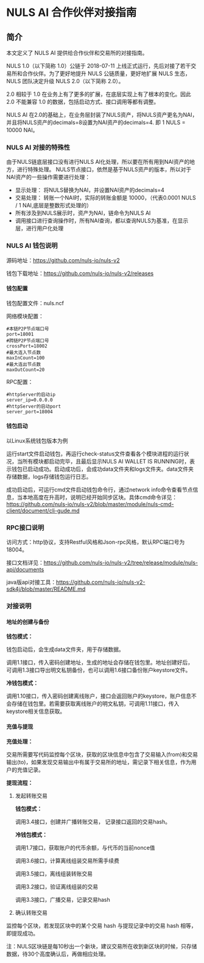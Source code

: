 # NULS AI 合作伙伴对接指南

## 简介

本文定义了 NULS AI 提供给合作伙伴和交易所的对接指南。

NULS 1.0（以下简称 1.0）公链于 2018-07-11 上线正式运行，先后对接了若干交易所和合作伙伴。为了更好地提升 NULS 公链质量，更好地扩展 NULS 生态，NULS 团队决定升级 NULS 2.0（以下简称 2.0）。

2.0 相较于 1.0 在业务上有了更多的扩展，在底层实现上有了根本的变化。因此 2.0 不能兼容 1.0 的数据，包括启动方式、接口调用等都有调整。

NULS AI 在2.0的基础上，在业务层封装了NULS资产，将NULS资产更名为NAI，并且将NULS资产的decimals=8设置为NAI资产的decimals=4. 即 1 NULS = 10000 NAI。
 
### NULS AI 对接的特殊性
由于NULS链底层接口没有进行NULS AI化处理，所以要在所有用到NAI资产的地方，进行特殊处理。
NULS节点接口，依然是基于NULS资产的版本，所以对于NAI资产的一些操作需要进行处理：
- 显示处理： 将NULS替换为NAI，并设置NAI资产的decimals=4
- 交易处理： 转账一个NAI时，实际的转账金额是 10000，（代表0.0001 NULS / 1 NAI,底层是整数形式处理的）
- 所有涉及到NULS展示时，资产为NAI，链命令为NULS AI
- 调用接口进行查询操作时，所有NAI查询，都以查询NULS为基准，在显示层，进行用户化处理

### NULS AI 钱包说明

源码地址：https://github.com/nuls-io/nuls-v2

钱包下载地址：https://github.com/nuls-io/nuls-v2/releases

#### 钱包配置

钱包配置文件：nuls.ncf

网络模块配置：

```
#本链P2P节点端口号
port=18001
#跨链P2P节点端口号
crossPort=18002
#最大连入节点数
maxInCount=100
#最大连出节点数
maxOutCount=20
```

RPC配置：

```
#httpServer的启动ip
server_ip=0.0.0.0
#httpServer的启动port
server_port=18004
```

#### 钱包启动

以Linux系统钱包版本为例

运行start文件启动钱包，再运行check-status文件查看各个模块进程的运行状况，当所有模块都启动完毕，且最后显示NULS AI WALLET IS RUNNING时，表示钱包已启动成功。启动成功后，会成功data文件夹和logs文件夹。data文件夹存储数据，logs存储钱包运行日志。

成功启动后，可运行cmd文件启动钱包命令行，通过network info命令查看节点信息，当本地高度在升高时，说明已经开始同步区块。具体cmd命令详见：https://github.com/nuls-io/nuls-v2/blob/master/module/nuls-cmd-client/document/cli-gude.md

### RPC接口说明

访问方式：http协议，支持Restful风格和Json-rpc风格，默认RPC端口号为18004。

接口文档详见：https://github.com/nuls-io/nuls-v2/tree/release/module/nuls-api/documents

java版api对接工具：https://github.com/nuls-io/nuls-v2-sdk4j/blob/master/README.md

### 对接说明

#### 地址的创建与备份

**钱包模式：**

钱包启动后，会生成data文件夹，用于存储数据。

调用1.1接口，传入密码创建地址，生成的地址会存储在钱包里。地址创建好后，可调用1.3接口导出明文私钥备份，也可以调用1.6接口备份账户keystore文件。

**冷钱包模式：**

调用1.10接口，传入密码创建离线账户，接口会返回账户的keystore，账户信息不会存储在钱包里。若需要获取离线账户的明文私钥，可调用1.11接口，传入keystore相关信息获取。

#### 充值与提现

**充值处理：**

交易所需要写代码监控每个区块，获取的区块信息中包含了交易输入(from)和交易输出(to)，如果发现交易输出中有属于交易所的地址，需记录下相关信息，作为用户的充值记录。

**提现流程：**

1. 发起转账交易

   **钱包模式：**

   调用3.4接口，创建并广播转账交易， 记录接口返回的交易hash。

   **冷钱包模式：**

   调用1.7接口，获取账户的代币余额，与代币的当前nonce值

   调用3.6接口，计算离线组装交易所需手续费

   调用3.5接口，离线组装转账交易

   调用3.2接口，验证离线组装的交易

   调用3.3接口，广播交易，记录交易hash

2. 确认转账交易

监控每个区块，若发现区块中的某个交易 hash 与提现记录中的交易 hash 相等，即提现成功。

注：NULS区块链是每10秒出一个新块，建议交易所在收到新区块的时候，只存储数据，待30个高度确认后，再做相应处理。

